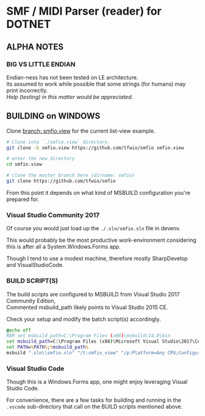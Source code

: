 
SMF / MIDI Parser (reader) for DOTNET
=========================================

[SMF-1.0]: https://www.midi.org/specifications/item/the-midi-1-0-specification

ALPHA NOTES
----------------

### BIG VS LITTLE ENDIAN

Endian-ness has not been tested on LE architecture.  
Its assumed to work while possible that some strings (for humans)
may print incorrectly.  
*Help (testing) in this matter would be appreciated.*

BUILDING on WINDOWS
-------------------

Clone [branch: smfio.view](https://github.com/tfwio/smfio/tree/smfio.view) for
the current list-view example.

```bash
# Clone into `./smfio.view` directory.
git clone -b smfio.view https://github.com/tfwio/smfio smfio.view

# enter the new directory
cd smfio.view

# clone the master branch here (dirname: smfio)
git clone https://github.com/tfwio/smfio
```

From this point it depends on what kind of MSBUILD configuration you're prepared for.

### Visual Studio Community 2017

Of course you would just load up the `./.sln/smfio.sln` file in devenv.

This would probably be the most productive work-environment considering this is
after all a System.Windows.Forms app.

Though I tend to use a modest machine, therefore mostly SharpDevelop and VisualStudioCode.

### BUILD SCRIPT(S)

The build scripts are configured to MSBUILD from Visual Studio 2017 Community Edition,  
Commented msbuild_path likely points to Visual Studio 2015 CE.

Check your setup and modify the batch script(s) accordingly.

```bat
@echo off
REM set msbuild_path=C:\Program Files (x86)\msbuild\14.0\bin
set msbuild_path=C:\Program Files (x86)\Microsoft Visual Studio\2017\Community\MSBuild\15.0\Bin
set PATH=%PATH%;%msbuild_path%
msbuild ".sln\\smfio.sln" "/t:smfio_view" "/p:Platform=Any CPU;Configuration=Release"
```

### Visual Studio Code

Though this is a Windows.Forms app, one might enjoy leveraging Visual Studio Code.

For convenience, there are a few tasks for building and running in the 
`.vscode` sub-directory that call on the BUILD scripts mentioned above.

